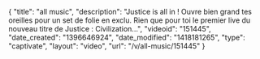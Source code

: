 {
    "title": "all music",
    "description": "Justice is all in ! Ouvre bien grand tes oreilles pour un set de folie en exclu. Rien que pour toi le premier live du nouveau titre de Justice : Civilization...",
    "videoid": "151445",
    "date_created": "1396646924",
    "date_modified": "1418181265",
    "type": "captivate",
    "layout": "video",
    "url": "\/v\/all-music\/151445"
}